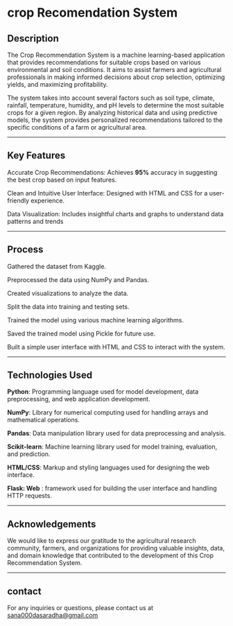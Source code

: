 # crop Recomendation System

## **Description**
The Crop Recommendation System is a machine learning-based application that provides recommendations for suitable crops based on various environmental and soil conditions. It aims to assist farmers and agricultural professionals in making informed decisions about crop selection, optimizing yields, and maximizing profitability.

The system takes into account several factors such as soil type, climate, rainfall, temperature, humidity, and pH levels to determine the most suitable crops for a given region. By analyzing historical data and using predictive models, the system provides personalized recommendations tailored to the specific conditions of a farm or agricultural area.

------------
## **Key Features**
Accurate Crop Recommendations: Achieves **95%** accuracy in suggesting the best crop based on input features.

Clean and Intuitive User Interface: Designed with HTML and CSS for a user-friendly experience.

Data Visualization: Includes insightful charts and graphs to understand data patterns and trends

-----

## **Process**
Gathered the dataset from Kaggle.

Preprocessed the data using NumPy and Pandas.

Created visualizations to analyze the data.

Split the data into training and testing sets.

Trained the model using various machine learning algorithms.

Saved the trained model using Pickle for future use.

Built a simple user interface with HTML and CSS to interact with the system.

-------

## **Technologies Used**

**Python**: Programming language used for model development, data preprocessing, and web application development. 

**NumPy**: Library for numerical computing used for handling arrays and mathematical operations.

**Pandas**: Data manipulation library used for data preprocessing and analysis.

**Scikit-learn**: Machine learning library used for model training, evaluation, and prediction. 

**HTML/CSS**: Markup and styling languages used for designing the web interface.

**Flask: Web** : framework used for building the user interface and handling HTTP requests. 

--------
## **Acknowledgements**
We would like to express our gratitude to the agricultural research community, farmers, and organizations for providing valuable insights, data, and domain knowledge that contributed to the development of this Crop Recommendation System.

-----
## **contact**

For any inquiries or questions, please contact us at sana000dasaradha@gmail.com
